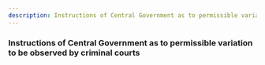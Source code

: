 ```yaml
---
description: Instructions of Central Government as to permissible variation to be observed by criminal courts
---
```


### Instructions of Central Government as to permissible variation to be observed by criminal courts

